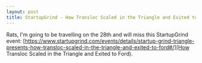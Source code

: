 ```yaml
---
layout: post
title: StartupGrind - How Transloc Scaled in the Triangle and Exited to Ford
---
```


Rats, I'm going to be travelling on the 28th and will miss this StartupGrind event:
[https://www.startupgrind.com/events/details/startup-grind-triangle-presents-how-transloc-scaled-in-the-triangle-and-exited-to-ford#/](How Transloc Scaled in the Triangle and Exited to Ford).

<a href="https://brid.gy/publish/twitter"></a>
